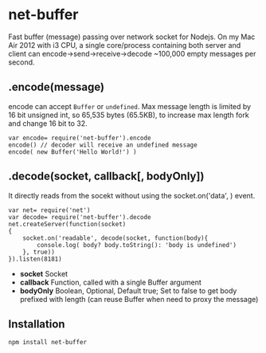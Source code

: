 # net-buffer
Fast buffer (message) passing over network socket for Nodejs. On my Mac Air 2012 with i3 CPU, a single core/process containing both server and client can encode->send->receive->decode ~100,000 empty messages per second.

## .encode(message)
encode can accept `Buffer` or `undefined`. Max message length is limited by 16 bit unsigned int, so 65,535 bytes (65.5KB), to increase max length fork and change 16 bit to 32. 
```
var encode= require('net-buffer').encode
encode() // decoder will receive an undefined message
encode( new Buffer('Hello World!') )
```

## .decode(socket, callback[, bodyOnly])
It directly reads from the socekt without using the socket.on('data', ) event.
```
var net= require('net')
var decode= require('net-buffer').decode
net.createServer(function(socket)
{
	socket.on('readable', decode(socket, function(body){
	    console.log( body? body.toString(): 'body is undefined')
	}, true))
}).listen(8181)
```
* __socket__ Socket
* __callback__ Function, called with a single Buffer argument
* __bodyOnly__ Boolean, Optional, Default true; Set to false to get body prefixed with length (can reuse Buffer when need to proxy the message)

## Installation
```
npm install net-buffer
```